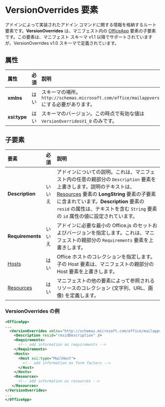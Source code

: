# <a name="versionoverrides-element"></a>VersionOverrides 要素

アドインによって実装されたアドイン コマンドに関する情報を格納するルート要素です。**VersionOverrides** は、マニフェスト内の [OfficeApp](./officeapp.md) 要素の子要素です。この要素は、マニフェスト スキーマ v1.1 以降でサポートされていますが、VersionOverrides v1.0 スキーマで定義されています。 

## <a name="attributes"></a>属性

|  属性  |  必須  |  説明  |
|:-----|:-----|:-----|
|  **xmlns**       |  はい  |  スキーマの場所。`http://schemas.microsoft.com/office/mailappversionoverrides` にする必要があります。|
|  **xsi:type**  |  はい  | スキーマのバージョン。この時点で有効な値は `VersionOverridesV1_0` のみです。 |


## <a name="child-elements"></a>子要素

|  要素 |  必須  |  説明  |
|:-----|:-----|:-----|
|  **Description**    |  いいえ   |  アドインについての説明。これは、マニフェスト内の任意の親部分の `Description` 要素を上書きします。説明のテキストは、[Resources](./resources.md) 要素の **LongString** 要素の子要素に含まれています。**Description** 要素の `resid` の属性は、テキストを含む `String` 要素の `id` 属性の値に設定されています。|
|  **Requirements**  |  いいえ   |  アドインに必要な最小の Office.js のセットおよびバージョンを指定します。これは、マニフェストの親部分の `Requirements` 要素を上書きします。| 
|  [Hosts](./hosts.md)                |  はい  |  Office ホストのコレクションを指定します。子の Host 要素は、マニフェストの親部分の Host 要素を上書きします。  |
|  [Resources](./resources.md)    |  はい  | マニフェストの他の要素によって参照されるリソースのコレクション (文字列、URL、画像) を定義します。|



### <a name="versionoverrides-example"></a>VersionOverrides の例
```xml
<OfficeApp>
...
  <VersionOverrides xmlns="http://schemas.microsoft.com/office/mailappversionoverrides" xsi:type="VersionOverridesV1_0">
    <Description resid="residDescription" />
    <Requirements>
      <!-- add information on requirements -->
    </Requirements>
    <Hosts>
      <Host xsi:type="MailHost">
        <!-- add information on form factors -->
      </Host>
    </Hosts>
    <Resources> 
      <!-- add information on resources -->
   </Resources>
</VersionOverrides>
...
</OfficeApp>
```
